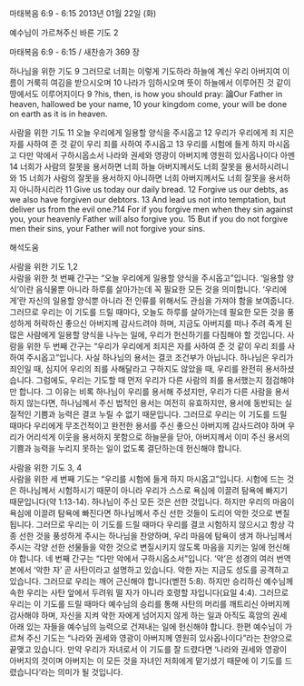 마태복음 6:9 - 6:15 
2013년 01월 22일 (화)

예수님이 가르쳐주신 바른 기도 2



마태복음 6:9 - 6:15 / 새찬송가 369 장


하나님을 위한 기도
9 그러므로 너희는 이렇게 기도하라 하늘에 계신 우리 아버지여 이름이 거룩히 여김을 받으시오며 10 나라가 임하시오며 뜻이 하늘에서 이루어진 것 같이 땅에서도 이루어지이다
9 ?his, then, is how you should pray: 論Our Father in heaven, hallowed be your name, 10 your kingdom come, your will be done on earth as it is in heaven.   

사람을 위한 기도
11 오늘 우리에게 일용할 양식을 주시옵고 12 우리가 우리에게 죄 지은 자를 사하여 준 것 같이 우리 죄를 사하여 주시옵고 13 우리를 시험에 들게 하지 마시옵고 다만 악에서 구하시옵소서 나라와 권세와 영광이 아버지께 영원히 있사옵나이다 아멘 14 너희가 사람의 잘못을 용서하면 너희 하늘 아버지께서도 너희 잘못을 용서하시려니와 15 너희가 사람의 잘못을 용서하지 아니하면 너희 아버지께서도 너희 잘못을 용서하지 아니하시리라
11 Give us today our daily bread. 12 Forgive us our debts, as we also have forgiven our debtors. 13 And lead us not into temptation, but deliver us from the evil one.?14 For if you forgive men when they sin against you, your heavenly Father will also forgive you. 15 But if you do not forgive men their sins, your Father will not forgive your sins.

해석도움





사람을 위한 기도 1,2  
사람을 위한 첫 번째 간구는 “오늘 우리에게 일용할 양식을 주시옵고”입니다. ‘일용할 양식’이란 음식물뿐 아니라 하루를 살아가는데 꼭 필요한 모든 것을 의미합니다. ‘우리에게’란 자신의 일용할 양식뿐 아니라 전 인류를 위해서도 관심을 가져야 함을 보여줍니다. 그러므로 우리는 이 기도를 드릴 때마다, 오늘도 하루를 살아가는데 필요한 모든 것을 풍성하게 허락하신 좋으신 아버지께 감사드려야 하며, 지금도 아버지를 떠나 주려 죽게 된 많은 사람에게 일용할 양식을 나누는 일에, 우리가 헌신하기를 다짐해야 할 것입니다. 사람을 위한 두 번째 간구는 “우리가 우리에게 죄지은 자를 사하여 준 것 같이 우리 죄를 사하여 주시옵고”입니다. 사실 하나님의 용서는 결코 조건부가 아닙니다. 하나님은 우리가 죄인일 때, 심지어 우리의 죄를 사해달라고 구하지도 않았을 때, 우리를 완전히 용서하셨습니다. 그럼에도, 우리는 기도할 때 먼저 우리가 다른 사람의 죄를 용서했는지 점검해야만 합니다. 그 이유는 비록 하나님이 우리를 용서해 주셨지만, 우리가 다른 사람을 용서하지 않는다면, 하나님께서 주신 법적인 용서는 여전히 유효하지만, 용서에 동반되는 실질적인 기쁨과 능력은 결코 누릴 수 없기 때문입니다. 그러므로 우리는 이 기도를 드릴 때마다 우리에게 무조건적이고 완전한 용서를 주신 좋으신 아버지께 감사드려야 하며 우리가 어리석게 이웃을 용서하지 못함으로 하늘문을 닫아, 아버지께서 이미 주신 용서의 기쁨과 능력을 누리지 못하는 일이 없도록 결단하는데 헌신해야 합니다. 

사람을 위한 기도 3, 4  
사람을 위한 세 번째 기도는 “우리를 시험에 들게 하지 마시옵고”입니다. 시험에 드는 것은 하나님께서 시험하시기 때문이 아니라 우리가 스스로 욕심에 이끌려 탐욕에 빠지기 때문입니다(약 1:13-14). 하나님이 주신 모든 것은 선한 것입니다. 하지만 우리의 마음이 욕심에 이끌려 탐욕에 빠진다면 하나님께서 주신 선한 것들이 도리어 악한 것으로 변질됩니다. 그러므로 우리는 이 기도를 드릴 때마다 우리를 결코 시험하지 않으시고 항상 각종 선한 것을 풍성하게 주시는 하나님을 찬양하며, 우리 마음에 탐욕이 생겨 하나님께서 주시는 각양 선한 선물들을 악한 것으로 변질시키지 않도록 마음을 지키는 일에 헌신해야 합니다. 네 번째 간구는 “다만 악에서 구하시옵소서”입니다. ‘악’은 성경의 여러 번역본에서 ‘악한 자’ 곧 사탄이라고 설명하고 있습니다. 악한 자는 지금도 성도를 공격하고 있습니다. 그러므로 우리는 깨어 근신해야 합니다(벧전 5:8). 하지만 승리하신 예수님께 속한 우리는 사탄 앞에서 두려워 떨 자가 아니라 호령할 자입니다(요일 4:4). 그러므로 우리는 이 기도를 드릴 때마다 예수님의 승리를 통해 사탄의 머리를 깨트리신 아버지께 감사해야 하며, 자신을 지켜 악한 자에게 넘어지지 않게 하는 일과 아직도 흑암의 권세 아래 있는 자들을 예수님의 능력으로 건져내는 일에 헌신해야 합니다. 한편 예수님이 가르쳐 주신 기도는 “나라와 권세와 영광이 아버지께 영원히 있사옵나이다”라는 찬양으로 끝맺고 있습니다. 만약 우리가 자녀로서 이 기도를 잘 드렸다면 ‘나라와 권세와 영광이 아버지의 것이며 아버지는 이 모든 것을 자녀인 저희에게 맡기셨기 때문에 이 기도를 드렸습니다’라는 의미가 될 것입니다.